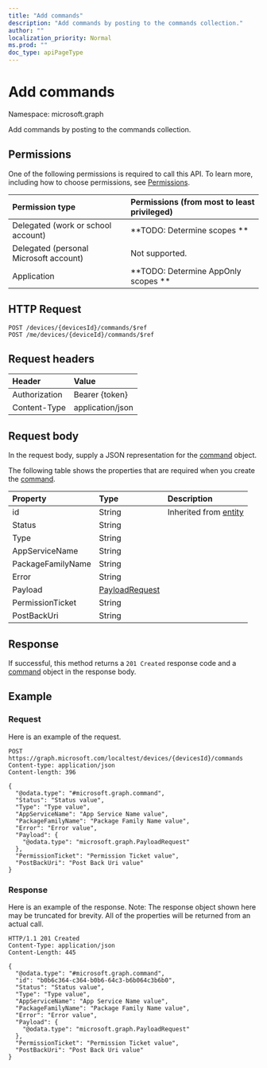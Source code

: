 ```yaml
---
title: "Add commands"
description: "Add commands by posting to the commands collection."
author: ""
localization_priority: Normal
ms.prod: ""
doc_type: apiPageType
---
```


# Add commands

Namespace: microsoft.graph

Add commands by posting to the commands collection.

## Permissions
One of the following permissions is required to call this API. To learn more, including how to choose permissions, see [Permissions](/concepts/permissions-reference.md).

|Permission type|Permissions (from most to least privileged)|
|:---|:---|
|Delegated (work or school account)|**TODO: Determine scopes **|
|Delegated (personal Microsoft account)|Not supported.|
|Application|**TODO: Determine AppOnly scopes **|

## HTTP Request
<!-- {
  "blockType": "ignored"
}
-->
``` http
POST /devices/{devicesId}/commands/$ref
POST /me/devices/{deviceId}/commands/$ref
```

## Request headers
|Header|Value|
|:---|:---|
|Authorization|Bearer {token}|
|Content-Type|application/json|

## Request body
In the request body, supply a JSON representation for the [command](../resources/command.md) object.

The following table shows the properties that are required when you create the [command](../resources/command.md).

|Property|Type|Description|
|:---|:---|:---|
|id|String| Inherited from [entity](../resources/entity.md)|
|Status|String||
|Type|String||
|AppServiceName|String||
|PackageFamilyName|String||
|Error|String||
|Payload|[PayloadRequest](../resources/payloadrequest.md)||
|PermissionTicket|String||
|PostBackUri|String||



## Response
If successful, this method returns a `201 Created` response code and a [command](../resources/command.md) object in the response body.

## Example

### Request
Here is an example of the request.
<!-- {
  "blockType": "request",
  "name": "create_command_from_commands"
}
-->
``` http
POST https://graph.microsoft.com/localtest/devices/{devicesId}/commands
Content-type: application/json
Content-length: 396

{
  "@odata.type": "#microsoft.graph.command",
  "Status": "Status value",
  "Type": "Type value",
  "AppServiceName": "App Service Name value",
  "PackageFamilyName": "Package Family Name value",
  "Error": "Error value",
  "Payload": {
    "@odata.type": "microsoft.graph.PayloadRequest"
  },
  "PermissionTicket": "Permission Ticket value",
  "PostBackUri": "Post Back Uri value"
}
```

### Response
Here is an example of the response. Note: The response object shown here may be truncated for brevity. All of the properties will be returned from an actual call.
<!-- {
  "blockType": "response",
  "truncated": true,
  "@odata.type": "microsoft.graph.command"
}
-->
``` http
HTTP/1.1 201 Created
Content-Type: application/json
Content-Length: 445

{
  "@odata.type": "#microsoft.graph.command",
  "id": "b0b6c364-c364-b0b6-64c3-b6b064c3b6b0",
  "Status": "Status value",
  "Type": "Type value",
  "AppServiceName": "App Service Name value",
  "PackageFamilyName": "Package Family Name value",
  "Error": "Error value",
  "Payload": {
    "@odata.type": "microsoft.graph.PayloadRequest"
  },
  "PermissionTicket": "Permission Ticket value",
  "PostBackUri": "Post Back Uri value"
}
```


